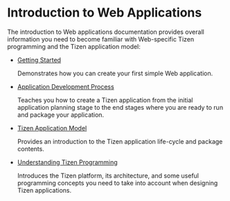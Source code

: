
Introduction to Web Applications
================================

The introduction to Web applications documentation provides overall
information you need to become familiar with Web-specific Tizen
programming and the Tizen application model:

-   [Getting Started](getting-started-w.md)

    Demonstrates how you can create your first simple Web application.

-   [Application Development Process](process/app-dev-process-w.md)

    Teaches you how to create a Tizen application from the initial
    application planning stage to the end stages where you are ready to
    run and package your application.

-   [Tizen Application Model](app-model/application-model-w.md)

    Provides an introduction to the Tizen application life-cycle and
    package contents.

-   [Understanding Tizen Programming](details/details-w.md)

    Introduces the Tizen platform, its architecture, and some useful
    programming concepts you need to take into account when designing
    Tizen applications.
